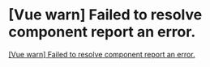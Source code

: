 # [Vue warn] Failed to resolve component report an error.
[[Vue warn] Failed to resolve component report an error.](https://aiwithcloud.com/2022/09/16/vue_warn_failed_to_resolve_component_report_an_error/)